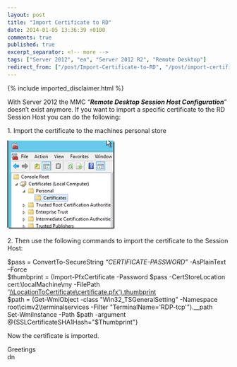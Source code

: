 ```yaml
---
layout: post
title: "Import Certificate to RD"
date: 2014-01-05 13:36:39 +0100
comments: true
published: true
excerpt_separator: <!-- more -->
tags: ["Server 2012", "en", "Server 2012 R2", "Remote Desktop"]
redirect_from: ["/post/Import-Certificate-to-RD", "/post/import-certificate-to-rd"]
---
```

<!-- more -->
{% include imported_disclaimer.html %}
<p>With Server 2012 the MMC “<strong><em>Remote Desktop Session Host Configuration</em></strong>” doesn’t exist anymore. If you want to import a specific certificate to the RD Session Host you can do the following:</p>  <p>1. Import the certificate to the machines personal store</p>  <p><a href="/assets/image_614.png"><img title="image" style="border-top: 0px; border-right: 0px; background-image: none; border-bottom: 0px; padding-top: 0px; padding-left: 0px; margin: 0px; border-left: 0px; display: inline; padding-right: 0px" border="0" alt="image" src="/assets/image_thumb_612.png" width="244" height="201" /></a></p>  <p>2. Then use the following commands to import the certificate to the Session Host:</p>  <p>$pass = ConvertTo-SecureString <em>“CERTIFICATE-PASSWORD”</em> -AsPlainText –Force    <br />$thumbprint = (Import-PfxCertificate -Password $pass -CertStoreLocation cert:\localMachine\my -FilePath '<a href="file://\\LocationToCertificate\certificate.pfx').thumbprint">\\LocationToCertificate\certificate.pfx').thumbprint</a>    <br />$path = (Get-WmiObject -class &quot;Win32_TSGeneralSetting&quot; -Namespace root\cimv2\terminalservices -Filter &quot;TerminalName='RDP-tcp'&quot;).__path    <br />Set-WmiInstance -Path $path -argument @{SSLCertificateSHA1Hash=&quot;$Thumbprint&quot;}</p>  <p>Now the certificate is imported.</p>  <p>Greetings   <br />dn</p>
